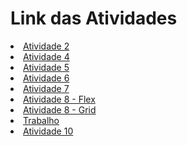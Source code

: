<!DOCTYPE html>
<html lang="en">
<head>
    <meta charset="UTF-8">
    <meta http-equiv="X-UA-Compatible" content="IE=edge">
    <meta name="viewport" content="width=device-width, initial-scale=1.0">
    <title>DW1A3</title>
</head>
<body>
    <h1>Link das Atividades</h1>
    <li><a href="Atividades/A2/Resume.drawio.png">Atividade 2</a></li>
    <li><a href="Atividades/A4">Atividade 4<a></li>
    <li><a href="Atividades/A5/resulocoes.html">Atividade 5</a></li>
    <li><a href="Atividades/A6/index.html">Atividade 6</a></li>
    <li><a href="Atividades/A7">Atividade 7</a></li>
    <li><a href="Atividades/A8/Flex">Atividade 8 - Flex</a></li>
    <li><a href="Atividades/A8/Grid">Atividade 8 - Grid</a></li>
    <li><a href="trabalho">Trabalho</li>
    <li><a href="Atividades/A10">Atividade 10</li>
</body>
</html>
